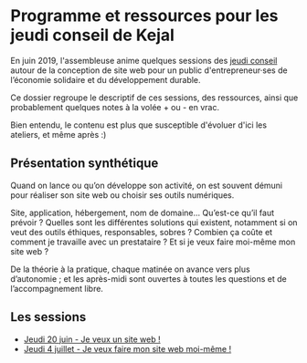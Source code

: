 # Programme et ressources pour les jeudi conseil de Kejal

En juin 2019, l'assembleuse anime quelques sessions des [jeudi conseil](https://www.kejal.fr/le-petit-pre-lieu-partage/au-quotidien/les-ateliers-conseils-du-jeudi/) autour de la conception de site web pour un public d'entrepreneur·ses de l’économie solidaire et du développement durable.

Ce dossier regroupe le descriptif de ces sessions, des ressources, ainsi que probablement quelques notes à la volée + ou - en vrac.

Bien entendu, le contenu est plus que susceptible d'évoluer d'ici les ateliers, et même après :)

## Présentation synthétique

Quand on lance ou qu’on développe son activité, on est souvent démuni pour réaliser son site web ou choisir ses outils numériques.

Site, application, hébergement, nom de domaine... Qu’est-ce qu’il faut prévoir ? Quelles sont les différentes solutions qui existent, notamment si on veut des outils éthiques, responsables, sobres ? Combien ça coûte et comment je travaille avec un prestataire ? Et si je veux faire moi-même mon site web ? 

De la théorie à la pratique, chaque matinée on avance vers plus d’autonomie ; et les après-midi sont ouvertes à toutes les questions et de l’accompagnement libre.

## Les sessions

- [Jeudi 20 juin - Je veux un site web !](19-06-20/je-veux-un-site-web.md)
- [Jeudi 4 juillet - Je veux faire mon site web moi-même !](19-07-04/je-veux-faire-mon-site-web-1.md)